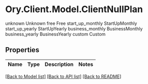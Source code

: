 # Ory.Client.Model.ClientNullPlan
 unknown Unknown free Free start_up_monthly StartUpMonthly start_up_yearly StartUpYearly business_monthly BusinessMonthly business_yearly BusinessYearly custom Custom

## Properties

Name | Type | Description | Notes
------------ | ------------- | ------------- | -------------

[[Back to Model list]](../README.md#documentation-for-models) [[Back to API list]](../README.md#documentation-for-api-endpoints) [[Back to README]](../README.md)

